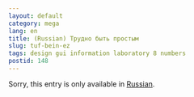 ```yaml
---
layout: default
category: mega
lang: en
title: (Russian) Трудно быть простым
slug: tuf-bein-ez
tags: design gui information laboratory 8 numbers 
postid: 148
---
```

<p>Sorry, this entry is only available in <a href="/mega/export/getposts.php">Russian</a>.</p>